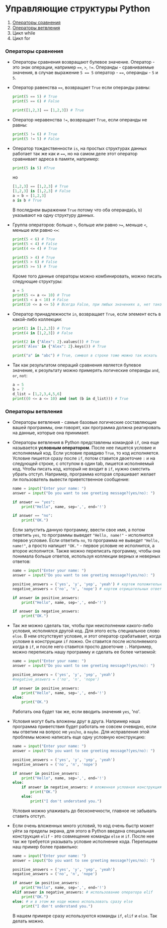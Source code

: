 # Управляющие структуры Python
1. [Операторы сравнения](#comparison)
2. [Операторы ветвления](#statements)
3. Цикл while
4. Цикл for

### <a name='comparison'>Операторы сравнения</a>
- Операторы сравнения возвращают булевое значение. Оператор - это знак операции, например `==`, `>`, `!=`. Операнды - сравниваемые значения, в случае выражение `5 == 5` оператор - `==`, операнды - `5` и `5`.

- Оператор равенства `==`, возвращает `True` если операнды равны:
    ```python
    print(5 == 5) # True
    print(5 == 6) # False

    print([1,2,3] == [1,2,3]) # True
    ```

- Оператор неравенства `!=`, возвращает `True`, если операнды не равны:
    ```python
    print(5 != 6) # True
    print(5 != 5) # False
    ```

- Оператор тождественности `is`, на простых структурах данных работает так же как и `==`, но на самом деле этот оператор сравнивает адреса в памяти, например:
    ```python
    print(5 is 5) #True
    ```
    но
    ```python
    [1,2,3] == [1,2,3] # True
    [1,2,3] is [1,2,3] # False
    a = b = [1,2,3]
    a is b # True
    ```
    В последнем выражении `True` потому что оба операнда(`a`, `b`) указывают на одну структуру данных.

- Группа операторов: больше `>`, больше или равно `>=`, меньше `<`, меньше или равно `<=`:
    ```python
    print(5 < 6) # True
    print(5 < 4) # False
    print(4 <= 4) # True

    print(5 > 4) # True
    print(5 > 6) # False
    print(5 >= 5) # True
    ```
    Кроме того данные операторы можно комбинировать, можно писать следующие структуры:
    ```python
    a = 5
    print(5 <= a <= 10) # True
    print(5 < a < 10) # False
    print(10 <= a <= 5) # Всегда False, при любых значениях a, нет такого числа, которое больше десяти и меньше 5
    ```

- Оператор принадлежности `in`, возвращает `True`, если элемент есть в какой-либо коллекции:
    ```python
    print(1 in [1,2,3]) # True
    print(4 in [1,2,3]) # False

    print(2 in {"Alex": 2}.values()) # True
    print('Alex' in {"Alex": 2}.keys()) # True

    print("a" in "abc") # True, символ в строке тоже можно так искать
    ```

- Так как результатом операций сравнения является булевое значение, к результату можно примерять логические операнды `and`, `or`, `not`:
    ```python
    a = 5
    b = 7
    d_list = [1,2,3,4,5,6]
    print((0 <= a <= 10) and (not (b in d_list))) # True
    ```


### <a name='statements'> Операторы ветвления </a>
- Операторы ветвления - самые базовые логические составляющие вашей программы, они говорят, как программа должна реагировать на данные, которые она принимает.
- Операторы ветвления в Python представлены командой `if`, она еще называется **условным оператором**. После нее пишется условие и исполняемый код. Если условие правдиво `True`, то код исполняется. Условие пишется сразу после `if`, потом ставится двоеточие `:` и на следующей строке, с отступом в один tab, пишется исполняемый код. Чтобы писать код, который не входит в `if`, нужно сместить убрать отступ. Например, программа которая спрашивает желает ли пользователь вывести приветственное сообщение:
    ```python
    name = input("Enter your name: ")
    answer = input("Do you want to see greeting message?(yes/no): ")

    if answer == "yes":
        print("Hello", name, sep=',', end='!')

    if answer == "no":
        print("OK.")
    ```
    Если запустить данную программу, ввести свое имя, а потом ответить `yes`, то программы выведет `"Hello, name!"` - исполнится первое условие. Если ответить `no`, то программа не выведет `"Hello, name!"`, а просто напишет `"OK."` - первое условие не исполнится, а второе исполнится.
    Также можно переписать программу, чтобы она понимала больше ответов, используя коллекции верных и неверных ответов:
    ```python
    name = input("Enter your name: ")
    answer = input("Do you want to see greeting message?(yes/no): ")

    positive_answers = ('yes', 'y', 'yep', 'yeah') # кортеж положительных ответов
    negative_answers = ('no', 'n', 'nope') # кортеж отрицательных ответов

    if answer in positive_answers:
        print("Hello", name, sep=',', end='!')

    if answer is negative_answers:
        print("OK.")
    ```

- Так же можно сделать так, чтобы при неисполнении какого-либо условия, исполнялся другой код. Для этого есть специальное слово `else`. В нем отсутствует условие, и этот оператор срабатывает, когда условие в конструкции `if` ложно. Он ставится после исполняемого когда в `if`, и после него ставится просто двоеточие `:`. Например, можно переписать нашу программу и сделать ее более читаемой:
    ```python
    name = input("Enter your name: ")
    answer = input("Do you want to see greeting message?(yes/no): ")

    positive_answers = ('yes', 'y', 'yep', 'yeah')
    #negative_answers = ('no', 'n', 'nope')

    if answer in positive_answers:
        print("Hello", name, sep=',', end='!')
    else:
        print("OK.")
    ```
    Работать она будет так же, если вводить значения `yes`, 'no'.

- Условия могут быть вложены друг в друга. Например наша программа приветствия будет работать не совсем очевидно, если мы ответим на вопрос не `yes`/`no`, а `maybe`. Для исправления этой проблемы можно написать еще одну условную конструкцию:
    ```python
    name = input("Enter your name: ")
    answer = input("Do you want to see greeting message?(yes/no): ")

    positive_answers = ('yes', 'y', 'yep', 'yeah')
    negative_answers = ('no', 'n', 'nope')

    if answer in positive_answers:
        print("Hello", name, sep=',', end='!')
    else:
        if answer in negative_answers: # вложенная условная конструкция
            print("OK.")
        else:
            print("I don't understand you.")
    ```
    Условия можно улаживать до бесконечности, главное не забывать ставить отступ.

- Если очень вложенных много условий, то код очень быстр может уйти за пределы экрана, для этого в Python введена специальная конструкция `elif` - это совмещение команды `else` и `if`. После нее так же требуется указывать условие исполнение кода. Перепишем наш пример более правильно:
    ```python
    name = input("Enter your name: ")
    answer = input("Do you want to see greeting message?(yes/no): ")

    positive_answers = ('yes', 'y', 'yep', 'yeah')
    negative_answers = ('no', 'n', 'nope')

    if answer in positive_answers:
        print("Hello", name, sep=',', end='!')
    elif answer in negative_answers: # использование оператора elif
        print("OK.")
    else: # и в этом же коде можно использовать сразу else
        print("I don't understand you.")
    ```
    В нашем примере сразу используются команды `if`, `elif` и `else`. Так делать можно.
